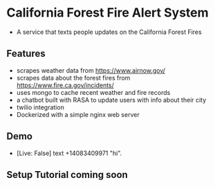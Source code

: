 # California Forest Fire Alert System

- A service that texts people updates on the California Forest Fires
 
## Features
- scrapes weather data from https://www.airnow.gov/
- scrapes data about the forest fires from https://www.fire.ca.gov/incidents/
- uses mongo to cache recent weather and fire records
- a chatbot built with RASA to update users with info about their city 
- twilio integration 
- Dockerized with a simple nginx web server

## Demo
- [Live: False] text +14083409971 "hi". 


## Setup Tutorial coming soon

